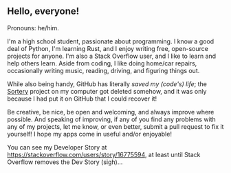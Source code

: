 <h2>Hello, everyone!</h2>

Pronouns: he/him.

I'm a high school student, passionate about programming. I know a good deal of Python, I'm learning Rust, and I enjoy writing free, open-source projects for anyone. I'm also a Stack Overflow user, and I like to learn and help others learn. Aside from coding, I like doing home/car repairs, occasionally writing music, reading, driving, and figuring things out.

While also being handy, GitHub has literally _saved my (code's) life_; the [Sortery](https://github.com/SamMatzko/Sortery/) project on my computer got deleted somehow, and it was only because I had put it on GitHub that I could recover it!

Be creative, be nice, be open and welcoming, and always improve where possible. And speaking of improving, if any of you find any problems with any of my projects, let me know, or even better, submit a pull request to fix it yourself! I hope my apps come in useful and/or enjoyable!

You can see my Developer Story at https://stackoverflow.com/users/story/16775594, at least until Stack Overflow removes the Dev Story (sigh)...
